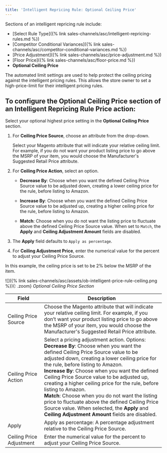 ```yaml
---
title: 'Intelligent Repricing Rule: Optional Ceiling Price'
---
```



Sections of an intelligent repricing rule include:

- [Select Rule Type]({% link sales-channels/asc/intelligent-repricing-rules.md %})
- [Competitor Conditional Variances]({% link sales-channels/asc/competitor-conditional-variances.md %})
- [Price Adjustment]({% link sales-channels/asc/price-adjustment.md %})
- [Floor Price]({% link sales-channels/asc/floor-price.md %})
- **Optional Ceiling Price**

The automated limit settings are used to help protect the ceiling pricing against the intelligent pricing rules. This allows the store owner to set a high-price-limit for their intelligent pricing rules.

## To configure the Optional Ceiling Price section of an Intelligent Repricing Rule Price action:

Select your optional highest price setting in the **Optional Ceiling Price** section.

1. For **Ceiling Price Source**, choose an attribute from the drop-down.

   Select your Magento attribute that will indicate your relative ceiling limit. For example, if you do not want your product listing price to go above the MSRP of your item, you would choose the Manufacturer's Suggested Retail Price attribute.

1. For **Ceiling Price Action**, select an option.

    - **Decrease By**: Choose when you want the defined Ceiling Price Source value to be adjusted down, creating a lower ceiling price for the rule, before listing to Amazon.

    - **Increase By**: Choose when you want the defined Ceiling Price Source value to be adjusted up, creating a higher ceiling price for the rule, before listing to Amazon.

    - **Match**: Choose when you do not want the listing price to fluctuate above the defined Ceiling Price Source value. When set to `Match`, the **Apply** and **Ceiling Adjustment Amount** fields are disabled.

1. The **Apply** field defaults to `Apply as percentage`.

1. For **Ceiling Adjustment Price**, enter the numerical value for the percent to adjust your Ceiling Price Source.

In this example, the ceiling price is set to be 2% below the MSRP of the item.

![]({% link sales-channels/asc/assets/ob-intelligent-price-rule-ceiling.png %}){: .zoom}
_Optional Ceiling Price Section_

|Field |Description|
|---|---|
|Ceiling Price Source|Choose the Magento attribute that will indicate your relative ceiling limit. For example, if you don’t want your product listing price to go above the MSRP of your item, you would choose the Manufacturer's Suggested Retail Price attribute. |
|Ceiling Price Action |Select a pricing adjustment action. Options:<br/>**Decrease By**: Choose when you want the defined Ceiling Price Source value to be adjusted down, creating a lower ceiling price for the rule, before listing to Amazon.<br/>**Increase By**: Choose when you want the defined Ceiling Price Source value to be adjusted up, creating a higher ceiling price for the rule, before listing to Amazon.<br/>**Match**: Choose when you do not want the listing price to fluctuate above the defined Ceiling Price Source value. When selected, the **Apply** and **Ceiling Adjustment Amount** fields are disabled. |
|Apply|Apply as percentage: A percentage adjustment relative to the Ceiling Price Source. |
|Ceiling Price Adjustment|Enter the numerical value for the percent to adjust your Ceiling Price Source. |

